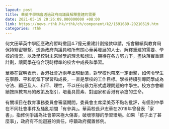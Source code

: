 ```yaml
---
layout: post
title: 華英中學稱會透過政府向議員解釋重建的需要
date: 2021-05-19 20:26:09.000000000 +08:00
link: https://news.rthk.hk/rthk/ch/component/k2/1591689-20210519.htm
categories: rthk
---
```


何文田華英中學回應政府暫時撤回4.7億元重建計劃撥款申請，指會繼續與教育局保持緊密聯繫，透過政府向議員和所有關心華英發展的人士，解釋重建的需要、學校的情況，以及學校對未來辦學的理念和想法，期待在各方努力下，盡快落實重建計劃，讓同學在符合現時標準的校舍中成長和學習。

華英在聲明表示，香港社會近兩年出現動蕩，對學校也帶來一定衝擊，如何令學生在寧靜、平和氣氛下學習和成長，一直是學校的工作目標。學校持續引導同學成為守法、顧己及人、和平、理性，不以任何暴力形式處理問題的中學生。校方亦會繼續按照教育局的政策及指引，培養具質素、對國家和香港有承擔的生命。

有關項目在教育事務委員會審議期間，委員會主席梁美芬不點名批評，有個別中學在不同社會事件及騷亂期間「有參與」。華英校長尹志華在2019年曾發表「家書」，指修例爭議為社會帶來極大傷害，破壞寧靜的學習環境。如果「孩子出了甚麼事」，政府有不能迴避的責任，呼籲政府擱置修例。
